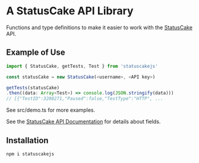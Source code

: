 # A StatusCake API Library

Functions and type definitions to make it easier to work with the [StatusCake](https://www.statuscake.com/) API.

## Example of Use

```typescript
import { StatusCake, getTests, Test } from 'statuscakejs'

const statusCake = new StatusCake(<username>, <API key>)

getTests(statusCake)
.then((data: Array<Test>) => console.log(JSON.stringify(data)))
// [{"TestID":3208271,"Paused":false,"TestType":"HTTP", ...
```

See src/demo.ts for more examples.

See the [StatusCake API Documentation](https://www.statuscake.com/api/) for details about fields.

## Installation

`npm i statuscakejs`
